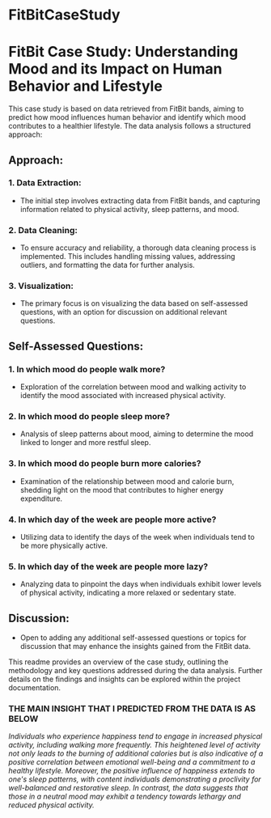# FitBitCaseStudy
# FitBit Case Study: Understanding Mood and its Impact on Human Behavior and Lifestyle

This case study is based on data retrieved from FitBit bands, aiming to predict how mood influences human behavior and identify which mood contributes to a healthier lifestyle. The data analysis follows a structured approach:

## Approach:

### 1. Data Extraction:
- The initial step involves extracting data from FitBit bands, and capturing information related to physical activity, sleep patterns, and mood.

### 2. Data Cleaning:
- To ensure accuracy and reliability, a thorough data cleaning process is implemented. This includes handling missing values, addressing outliers, and formatting the data for further analysis.

### 3. Visualization:
- The primary focus is on visualizing the data based on self-assessed questions, with an option for discussion on additional relevant questions.

## Self-Assessed Questions:

### 1. In which mood do people walk more?
- Exploration of the correlation between mood and walking activity to identify the mood associated with increased physical activity.

### 2. In which mood do people sleep more?
- Analysis of sleep patterns about mood, aiming to determine the mood linked to longer and more restful sleep.

### 3. In which mood do people burn more calories?
- Examination of the relationship between mood and calorie burn, shedding light on the mood that contributes to higher energy expenditure.

### 4. In which day of the week are people more active?
- Utilizing data to identify the days of the week when individuals tend to be more physically active.

### 5. In which day of the week are people more lazy?
- Analyzing data to pinpoint the days when individuals exhibit lower levels of physical activity, indicating a more relaxed or sedentary state.

## Discussion:
- Open to adding any additional self-assessed questions or topics for discussion that may enhance the insights gained from the FitBit data.

This readme provides an overview of the case study, outlining the methodology and key questions addressed during the data analysis. Further details on the findings and insights can be explored within the project documentation.





### THE MAIN INSIGHT THAT I PREDICTED FROM THE DATA IS AS BELOW
_Individuals who experience happiness tend to engage in increased physical activity, including walking more frequently. This heightened level of activity not only leads to the burning of additional calories but is also indicative of a positive correlation between emotional well-being and a commitment to a healthy lifestyle. Moreover, the positive influence of happiness extends to one's sleep patterns, with content individuals demonstrating a proclivity for well-balanced and restorative sleep. In contrast, the data suggests that those in a neutral mood may exhibit a tendency towards lethargy and reduced physical activity._
